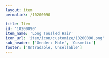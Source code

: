 ```yaml
---
layout: item
permalink: /10200090

title: Item
id: '10200090'
item_name: 'Long Tousled Hair'
icon_url: 'item/icon/customize/10200090.png'
sub_header: ['Gender: Male', 'Cosmetic']
footer: ['Untradable, Unsellable']
---
```

